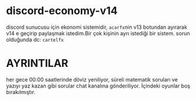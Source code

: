 # discord-economy-v14

discord sunucusu için ekonomi sistemidir, ```acarfx```nin v13 botundan ayırarak v14 e geçirip paylaşmak istedim.Bir çok kişinin ayrı istediği bir sistem. sorun olduğunda dc: ```cartelfx```

# AYRINTILAR
her gece 00:00 saatlerinde döviz yeniliyor, süreli matematik soruları ve yazıyı yaz kazan gibi sorular chat kanalına gönderiliyor. İçindeki oyunlar boş bırakılmıştır.

